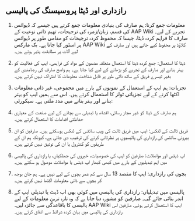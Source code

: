 ## رازداری اور ڈیٹا پروسیسنگ کی پالیسی

1. معلومات جمع کرنا:
ہم صارف کی بنیادی معلومات جمع کرتے ہیں جیسے کہ ڈیوائس کی قسم، زبان/زمرہ کی ترجیحات، تھیم ذاتی نوعیت کے AAP Wiki تجربے کے لیے۔
صارف کا فراہم کردہ ڈیٹا، جیسا کہ محفوظ کردہ ترجیحات کو مقامی طور پر ڈیوائس پر اسٹور کیا جاتا ہے۔ بک مارکس AAP Wiki کلاؤڈ پر محفوظ کیے جاتے ہیں اور صارف کے لیے آلات پر مطابقت پذیر ہوتے ہیں۔

2. ڈیٹا کا استعمال:
جمع کردہ ڈیٹا کا استعمال متعلقہ مضمون کے مواد کی فراہمی، ایپ کی فعالیت کو بہتر بنانے اور صارف کے تجربے کو بڑھانے کے لیے کیا جاتا ہے۔
ہم واضح صارف کی رضامندی کے بغیر تیسرے فریق کے ساتھ ذاتی طور پر قابل شناخت معلومات کا اشتراک نہیں کرتے ہیں۔

3. تجزیات:
ہم ایپ کے استعمال کے نمونوں کے بارے میں مجموعی، غیر ذاتی معلومات اکٹھا کرنے کے لیے تجزیاتی ٹولز کا استعمال کرتے ہیں۔ اس سے ہمیں ایپ کو بہتر بنانے اور بہتر بنانے میں مدد ملتی ہے۔
سیکورٹی:

4. ہم صارف کے ڈیٹا کو غیر مجاز رسائی، افشاء، یا تبدیلی سے بچانے کے لیے صنعت کے معیاری حفاظتی اقدامات کا استعمال کرتے ہیں۔

5. فریق ثالث کے لنکس:
ایپ میں فریق ثالث کی ویب سائٹس کے لنکس ہوسکتے ہیں۔ صارفین کو ان بیرونی سائٹس کی رازداری کی پالیسیوں پر نظرثانی کرنے کی ترغیب دی جاتی ہے، کیونکہ ہم ان کے طریقوں کو کنٹرول یا ان کی توثیق نہیں کرتے ہیں۔

6. اپ ڈیٹس اور مواصلات:
صارفین کو ایپ کی خصوصیات، خبروں کی جھلکیاں، یا رازداری کی پالیسی میں اہم تبدیلیوں کے بارے میں کبھی کبھار اپ ڈیٹس یا مواصلات موصول ہو سکتے ہیں۔

7. بچوں کی رازداری:
ایپ کا مقصد 13 سال سے کم عمر بچوں کے لیے نہیں ہے۔ ہم جان بوجھ کر بچوں سے ذاتی معلومات اکٹھا نہیں کرتے ہیں۔

8. پالیسی میں تبدیلیاں:
رازداری کی پالیسی میں کوئی بھی اپ ڈیٹ یا تبدیلی ایپ کے اندر بتائی جائے گی۔ صارفین کو مشورہ دیا جاتا ہے کہ وہ تازہ ترین معلومات کے لیے پالیسی کا باقاعدگی سے جائزہ لیں۔
AAP Wiki ایپ کا استعمال کرتے ہوئے، صارفین اس رازداری کی پالیسی میں بیان کردہ شرائط سے اتفاق کرتے ہیں۔